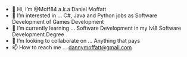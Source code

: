 - 👋 Hi, I’m @Moff84 a.k.a Daniel Moffatt
- 👀 I’m interested in ... C#, Java and Python jobs as Software Development of Games Development
- 🌱 I’m currently learning ... Software Development in my lvl8 Software Development Degree
- 💞️ I’m looking to collaborate on ... Anything that pays
- 📫 How to reach me ... dannymoffatt@gmail.com

<!---
Thank you!
--->
